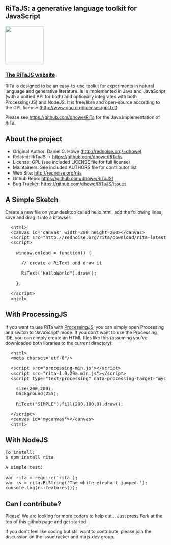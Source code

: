 
## RiTaJS: a generative language toolkit for JavaScript

<a href="http://rednoise.org/rita/"><img height=120 src="http://rednoise.org/rita/img/RiTa-logo2.png"/></a>

### <a href="http://rednoise.org/rita">The RiTaJS website</a>

RiTa is designed to be an easy-to-use toolkit for experiments in natural language and generative literature. Is is implemented in Java and JavaScript (with a unified API for both) and optionally integrates with both Processing(JS) and NodeJS. It is free/libre and open-source according to the GPL license (http://www.gnu.org/licenses/gpl.txt). 

Please see https://github.com/dhowe/RiTa for the Java implementation of RiTa.  
  
About the project
--------
* Original Author:  Daniel C. Howe (http://rednoise.org/~dhowe)
* Related:			RiTaJS -> https://github.com/dhowe/RiTa/js
* License:			GPL (see included LICENSE file for full license)
* Maintainers:      See included AUTHORS file for contributor list
* Web Site:         http://rednoise.org/rita
* Github Repo:      https://github.com/dhowe/RiTaJS/
* Bug Tracker:      https://github.com/dhowe/RiTaJS/issues


A Simple Sketch
--------
Create a new file on your desktop called hello.html, add the following lines, save and drag it into a browser:
<pre>
  &lt;html&gt;
  &lt;canvas id="canvas" width=200 height=200&gt;&lt;/canvas&gt;
  &lt;script src="http://rednoise.org/rita/download/rita-latest.min.js"&gt;&lt;/script&gt;
  &lt;script&gt;

    window.onload = function() {
    
      // create a RiText and draw it
      
      RiText("HelloWorld").draw();
      
	};

  &lt;/script&gt;
  &lt;html&gt;
</pre>  


With ProcessingJS
--------
If you want to use RiTa with <a href="http://processingjs.org/">ProcessingJS</a>, you can simply open Processing and switch to 'JavaScript' mode. If you don't want to use the Processing IDE, you can cimply create an HTML files like this (assuming you've downloaded both libraries to the current directory):
<pre>
  &lt;html&gt;
  &lt;meta charset="utf-8"/&gt;

  &lt;script src="processing-min.js"&gt;&lt;/script&gt;
  &lt;script src="rita-1.0.29a.min.js"&gt;&lt;/script&gt;
  &lt;script type="text/processing" data-processing-target="mycanvas"&gt;

	size(200,200);
	background(255);
	
	RiText("SIMPLE").fill(200,100,0).draw();

  &lt;/script&gt;
  &lt;canvas id="mycanvas"&gt;&lt;/canvas&gt;
  &lt;html&gt;
</pre>  


With NodeJS
--------

<pre>
To install:
$ npm install rita

A simple test:

var rita = require('rita');
var rs = rita.RiString('The white elephant jumped.');
console.log(rs.features());
</pre>  


Can I contribute?
--------
Please! We are looking for more coders to help out... Just press *Fork* at the top of this github page and get started. 

If you don't feel like coding but still want to contribute, please join the discussion on the issuetracker and ritajs-dev group.


